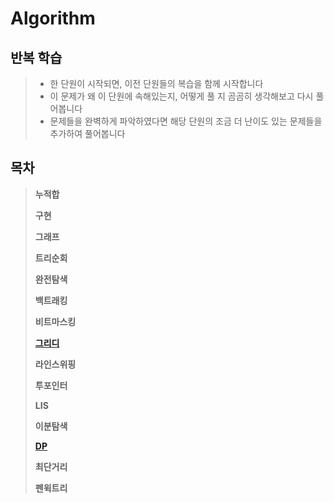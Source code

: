 # Algorithm   
##  __반복 학습__   
> * 한 단원이 시작되면, 이전 단원들의 복습을 함께 시작합니다   
> * 이 문제가 왜 이 단원에 속해있는지, 어떻게 풀 지 곰곰히 생각해보고 다시 풀어봅니다     
> * 문제들을 완벽하게 파악하였다면 해당 단원의 조금 더 난이도 있는 문제들을 추가하여 풀어봅니다     

## 목차
> __누적합__   
>    
>__구현__   
>    
> __그래프__   
>       
> __트리순회__   
>    
> __완전탐색__      
>    
> __백트래킹__   
>       
> __비트마스킹__   
>       
> __[그리디](https://github.com/jhmin-kk99/Algorithm-Study/blob/main/Greedy.md)__   
>       
> __라인스위핑__   
>    
> __투포인터__   
>    
> __LIS__   
>    
> __이분탐색__   
>    
> __[DP](https://github.com/jhmin-kk99/Algorithm-Study/blob/main/DP.md)__   
>    
> __최단거리__   
>    
> __펜윅트리__   
>       

